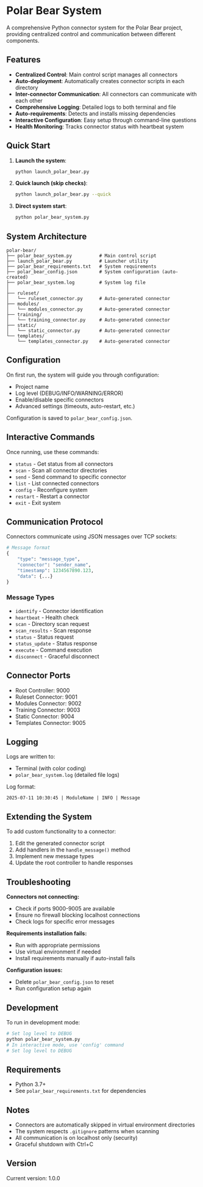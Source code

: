 # Polar Bear System

A comprehensive Python connector system for the Polar Bear project, providing centralized control and communication between different components.

## Features

- **Centralized Control**: Main control script manages all connectors
- **Auto-deployment**: Automatically creates connector scripts in each directory
- **Inter-connector Communication**: All connectors can communicate with each other
- **Comprehensive Logging**: Detailed logs to both terminal and file
- **Auto-requirements**: Detects and installs missing dependencies
- **Interactive Configuration**: Easy setup through command-line questions
- **Health Monitoring**: Tracks connector status with heartbeat system

## Quick Start

1. **Launch the system**:
   ```bash
   python launch_polar_bear.py
   ```

2. **Quick launch (skip checks)**:
   ```bash
   python launch_polar_bear.py --quick
   ```

3. **Direct system start**:
   ```bash
   python polar_bear_system.py
   ```

## System Architecture

```
polar-bear/
├── polar_bear_system.py          # Main control script
├── launch_polar_bear.py          # Launcher utility
├── polar_bear_requirements.txt   # System requirements
├── polar_bear_config.json        # System configuration (auto-created)
├── polar_bear_system.log         # System log file
│
├── ruleset/
│   └── ruleset_connector.py      # Auto-generated connector
├── modules/
│   └── modules_connector.py      # Auto-generated connector
├── training/
│   └── training_connector.py     # Auto-generated connector
├── static/
│   └── static_connector.py       # Auto-generated connector
└── templates/
    └── templates_connector.py    # Auto-generated connector
```

## Configuration

On first run, the system will guide you through configuration:

- Project name
- Log level (DEBUG/INFO/WARNING/ERROR)
- Enable/disable specific connectors
- Advanced settings (timeouts, auto-restart, etc.)

Configuration is saved to `polar_bear_config.json`.

## Interactive Commands

Once running, use these commands:

- `status` - Get status from all connectors
- `scan` - Scan all connector directories
- `send` - Send command to specific connector
- `list` - List connected connectors
- `config` - Reconfigure system
- `restart` - Restart a connector
- `exit` - Exit system

## Communication Protocol

Connectors communicate using JSON messages over TCP sockets:

```python
# Message format
{
    "type": "message_type",
    "connector": "sender_name",
    "timestamp": 1234567890.123,
    "data": {...}
}
```

### Message Types

- `identify` - Connector identification
- `heartbeat` - Health check
- `scan` - Directory scan request
- `scan_results` - Scan response
- `status` - Status request
- `status_update` - Status response
- `execute` - Command execution
- `disconnect` - Graceful disconnect

## Connector Ports

- Root Controller: 9000
- Ruleset Connector: 9001
- Modules Connector: 9002
- Training Connector: 9003
- Static Connector: 9004
- Templates Connector: 9005

## Logging

Logs are written to:
- Terminal (with color coding)
- `polar_bear_system.log` (detailed file logs)

Log format:
```
2025-07-11 10:30:45 | ModuleName | INFO | Message
```

## Extending the System

To add custom functionality to a connector:

1. Edit the generated connector script
2. Add handlers in the `handle_message()` method
3. Implement new message types
4. Update the root controller to handle responses

## Troubleshooting

**Connectors not connecting:**
- Check if ports 9000-9005 are available
- Ensure no firewall blocking localhost connections
- Check logs for specific error messages

**Requirements installation fails:**
- Run with appropriate permissions
- Use virtual environment if needed
- Install requirements manually if auto-install fails

**Configuration issues:**
- Delete `polar_bear_config.json` to reset
- Run configuration setup again

## Development

To run in development mode:
```bash
# Set log level to DEBUG
python polar_bear_system.py
# In interactive mode, use 'config' command
# Set log level to DEBUG
```

## Requirements

- Python 3.7+
- See `polar_bear_requirements.txt` for dependencies

## Notes

- Connectors are automatically skipped in virtual environment directories
- The system respects `.gitignore` patterns when scanning
- All communication is on localhost only (security)
- Graceful shutdown with Ctrl+C

## Version

Current version: 1.0.0